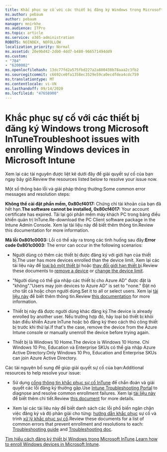 ```yaml
---
title: Khắc phục sự cố với các thiết bị đăng ký Windows trong Microsoft InTune
ms.author: pebaum
author: pebaum
manager: mnirkhe
ms.audience: ITPro
ms.topic: article
ms.service: o365-administration
ROBOTS: NOINDEX, NOFOLLOW
localization_priority: Normal
ms.assetid: 20e9bd42-2db0-4dd7-b480-966571494dd9
ms.custom:
- "784"
- "6200002"
ms.openlocfilehash: 13dc77fd2a575fbd227a2a880438b78aaa2c3fb2
ms.sourcegitcommit: c6692ce0fa1358ec3529e59ca0ecdfdea4cdc759
ms.translationtype: MT
ms.contentlocale: vi-VN
ms.lasthandoff: 09/14/2020
ms.locfileid: "47658900"
---
```

# <a name="troubleshoot-issues-with-enrolling-windows-devices-in-microsoft-intune"></a><span data-ttu-id="d3ef9-102">Khắc phục sự cố với các thiết bị đăng ký Windows trong Microsoft InTune</span><span class="sxs-lookup"><span data-stu-id="d3ef9-102">Troubleshoot issues with enrolling Windows devices in Microsoft Intune</span></span>

<span data-ttu-id="d3ef9-103">Xem lại các tài nguyên được liệt kê dưới đây để giải quyết sự cố của bạn ngay bây giờ.</span><span class="sxs-lookup"><span data-stu-id="d3ef9-103">Review the resources listed below to resolve your issue now.</span></span>
  
<span data-ttu-id="d3ef9-104">Một số thông báo lỗi và giải pháp thông thường:</span><span class="sxs-lookup"><span data-stu-id="d3ef9-104">Some common error messages and resolution steps:</span></span>
  
 <span data-ttu-id="d3ef9-105">**Không thể cài đặt phần mềm, 0x80cf4017:** Chứng chỉ tài khoản của bạn đã hết hạn.</span><span class="sxs-lookup"><span data-stu-id="d3ef9-105">**The software cannot be installed, 0x80cf4017:** Your account certificate has expired.</span></span> <span data-ttu-id="d3ef9-106">Tải lại gói phần mềm máy khách PC trong bảng điều khiển quản trị InTune.</span><span class="sxs-lookup"><span data-stu-id="d3ef9-106">Re-download the PC Client software package in the Intune Admin Console.</span></span> <span data-ttu-id="d3ef9-107">Xem lại tài liệu này để biết thêm thông tin.</span><span class="sxs-lookup"><span data-stu-id="d3ef9-107">Review this documentation for more information.</span></span>
  
 <span data-ttu-id="d3ef9-108">**Mã lỗi 0x801c0003:** Lỗi có thể xảy ra trong các tình huống sau đây:</span><span class="sxs-lookup"><span data-stu-id="d3ef9-108">**Error code 0x801c0003:** The error can occur in the following scenarios:</span></span>
  
-  <span data-ttu-id="d3ef9-109">Người dùng có thêm các thiết bị được đăng ký với giới hạn của thiết bị.</span><span class="sxs-lookup"><span data-stu-id="d3ef9-109">The user has more devices enrolled than the device limit.</span></span> <span data-ttu-id="d3ef9-110">Xem lại các tài liệu này để [loại bỏ một thiết bị](https://docs.microsoft.com/intune/devices-wipe) hoặc [thay đổi giới hạn thiết bị](https://docs.microsoft.com/intune/enrollment-restrictions-set#set-device-limit-restrictions).</span><span class="sxs-lookup"><span data-stu-id="d3ef9-110">Review these documents to [remove a device](https://docs.microsoft.com/intune/devices-wipe) or [change the device limit](https://docs.microsoft.com/intune/enrollment-restrictions-set#set-device-limit-restrictions).</span></span>

-  <span data-ttu-id="d3ef9-111">"Người dùng có thể gia nhập các thiết bị cho Azure AD" được đặt là "không".</span><span class="sxs-lookup"><span data-stu-id="d3ef9-111">"Users may join devices to Azure AD" is set to "none."</span></span> <span data-ttu-id="d3ef9-112">Đặt nó cho tất cả hoặc chọn người dùng.</span><span class="sxs-lookup"><span data-stu-id="d3ef9-112">Set it to all or select users.</span></span> <span data-ttu-id="d3ef9-113">Xem lại [tài liệu này](https://docs.microsoft.com/azure/active-directory/device-management-azure-portal#configure-device-settings) để biết thêm thông tin.</span><span class="sxs-lookup"><span data-stu-id="d3ef9-113">Review [this documentation](https://docs.microsoft.com/azure/active-directory/device-management-azure-portal#configure-device-settings) for more information.</span></span>

-  <span data-ttu-id="d3ef9-114">Thiết bị này đã được người dùng khác đăng ký.</span><span class="sxs-lookup"><span data-stu-id="d3ef9-114">The device is already enrolled by another user.</span></span> <span data-ttu-id="d3ef9-115">Nếu trường hợp đó, hãy loại bỏ thiết bị khỏi bàn điều khiển Azure InTune hoặc bỏ đăng ký theo cách thủ công thiết bị trước khi thử lại.</span><span class="sxs-lookup"><span data-stu-id="d3ef9-115">If that's the case, remove the device from the Azure Intune console or manually unenroll the device before trying again.</span></span>

-  <span data-ttu-id="d3ef9-116">Thiết bị là Windows 10 Home.</span><span class="sxs-lookup"><span data-stu-id="d3ef9-116">The device is Windows 10 Home.</span></span> <span data-ttu-id="d3ef9-117">Chỉ Windows 10 Pro, Education và Enterprise SKUs có thể gia nhập Azure Active Directory.</span><span class="sxs-lookup"><span data-stu-id="d3ef9-117">Only Windows 10 Pro, Education and Enterprise SKUs can join Azure Active Directory.</span></span>

<span data-ttu-id="d3ef9-118">Các tài nguyên bổ sung để giúp giải quyết sự cố của bạn:</span><span class="sxs-lookup"><span data-stu-id="d3ef9-118">Additional resources to help resolve your issue:</span></span>
  
-  <span data-ttu-id="d3ef9-119">Sử dụng [cổng thông tin khắc phục sự cố InTune](https://devicemanagement.microsoft.com/#blade/Microsoft_Intune_DeviceSettings/TroubleshootBlade) để chẩn đoán và giải quyết các lỗi đăng ký thường gặp.</span><span class="sxs-lookup"><span data-stu-id="d3ef9-119">Use [Intune Troubleshooting Portal](https://devicemanagement.microsoft.com/#blade/Microsoft_Intune_DeviceSettings/TroubleshootBlade) to diagnose and resolve common enrollment failures.</span></span> <span data-ttu-id="d3ef9-120">Xem lại [tài liệu này](https://docs.microsoft.com/intune/help-desk-operators) để biết thêm chi tiết.</span><span class="sxs-lookup"><span data-stu-id="d3ef9-120">Review [this document](https://docs.microsoft.com/intune/help-desk-operators) for more details.</span></span>

-  <span data-ttu-id="d3ef9-121">Xem lại các tài liệu này để biết danh sách các lỗi phổ biến ngăn chặn việc đăng ký và độ phân giải cho từng: [hướng dẫn khắc phục](https://support.microsoft.com/help/4089533/troubleshooting-windows-device-enrollment-problems-in-microsoft-intune) sự cố và trình [xử lý khắc phục sự cố](https://docs.microsoft.com/intune-classic/troubleshoot/troubleshoot-device-enrollment-in-intune).</span><span class="sxs-lookup"><span data-stu-id="d3ef9-121">Review these documents for a list of common errors that prevent enrollment and resolutions to each: [Troubleshooting guide](https://support.microsoft.com/help/4089533/troubleshooting-windows-device-enrollment-problems-in-microsoft-intune) and [Troubleshooting doc](https://docs.microsoft.com/intune-classic/troubleshoot/troubleshoot-device-enrollment-in-intune).</span></span>

<span data-ttu-id="d3ef9-122">[Tìm hiểu cách đăng ký thiết bị Windows trong Microsoft InTune](https://docs.microsoft.com/intune/windows-enroll).</span><span class="sxs-lookup"><span data-stu-id="d3ef9-122">[Learn how to enroll Windows devices in Microsoft Intune](https://docs.microsoft.com/intune/windows-enroll).</span></span>

